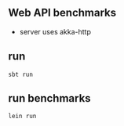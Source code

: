 Web API benchmarks
------------------

- server uses akka-http


run
---

```
sbt run
```


run benchmarks
--------------

```
lein run
```